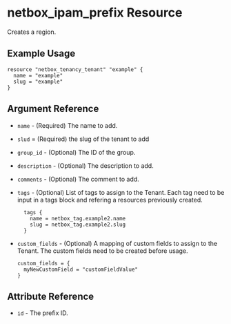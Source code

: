 # netbox_ipam_prefix Resource

Creates a region.

## Example Usage

```hcl
resource "netbox_tenancy_tenant" "example" {
  name = "example"
  slug = "example"
}

```

## Argument Reference

* `name` - (Required) The name to add.
  
* `slud` = (Required) the slug of the tenant to add
  
* `group_id` - (Optional) The ID of the group.

* `description` - (Optional) The description to add.
  
* `comments` - (Optional) The comment to add.
  
* `tags` - (Optional) List of tags to assign to the Tenant. Each tag need to be input in a tags block and refering a resources previously created.
  ```
    tags {
      name = netbox_tag.example2.name
      slug = netbox_tag.example2.slug
    }
  ```

* `custom_fields` - (Optional) A mapping of custom fields to assign to the Tenant. The custom fields need to be created before usage.
  ```
  custom_fields = {
    myNewCustomField = "customFieldValue"
  }
  
## Attribute Reference

* `id` - The prefix ID.
